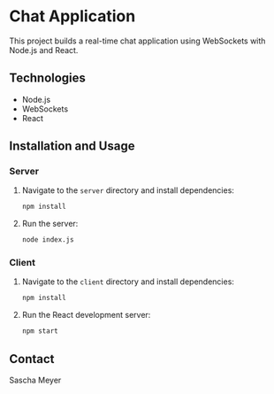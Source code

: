 # Chat Application

This project builds a real-time chat application using WebSockets with Node.js and React.

## Technologies

- Node.js
- WebSockets
- React

## Installation and Usage

### Server

1. Navigate to the `server` directory and install dependencies:
    ```bash
    npm install
    ```

2. Run the server:
    ```bash
    node index.js
    ```

### Client

1. Navigate to the `client` directory and install dependencies:
    ```bash
    npm install
    ```

2. Run the React development server:
    ```bash
    npm start
    ```

## Contact

Sascha Meyer
